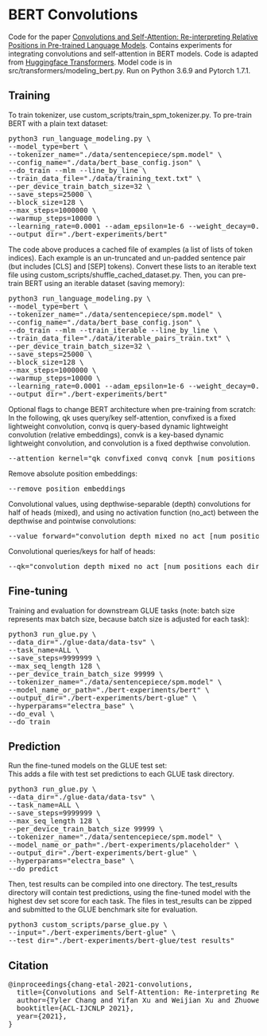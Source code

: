 # BERT Convolutions
Code for the paper [Convolutions and Self-Attention: Re-interpreting Relative Positions in Pre-trained Language Models](https://github.com/mlpc-ucsd).
Contains experiments for integrating convolutions and self-attention in BERT models.
Code is adapted from [Huggingface Transformers](https://github.com/huggingface/transformers).
Model code is in src/transformers/modeling_bert.py.
Run on Python 3.6.9 and Pytorch 1.7.1.

## Training
To train tokenizer, use custom_scripts/train_spm_tokenizer.py.
To pre-train BERT with a plain text dataset:
<pre>
python3 run_language_modeling.py \
--model_type=bert \
--tokenizer_name="./data/sentencepiece/spm.model" \
--config_name="./data/bert_base_config.json" \
--do_train --mlm --line_by_line \
--train_data_file="./data/training_text.txt" \
--per_device_train_batch_size=32 \
--save_steps=25000 \
--block_size=128 \
--max_steps=1000000 \
--warmup_steps=10000 \
--learning_rate=0.0001 --adam_epsilon=1e-6 --weight_decay=0.01 \
--output_dir="./bert-experiments/bert"
</pre>

The code above produces a cached file of examples (a list of lists of token indices).
Each example is an un-truncated and un-padded sentence pair (but includes \[CLS\] and \[SEP\] tokens).
Convert these lists to an iterable text file using custom_scripts/shuffle_cached_dataset.py.
Then, you can pre-train BERT using an iterable dataset (saving memory):
<pre>
python3 run_language_modeling.py \
--model_type=bert \
--tokenizer_name="./data/sentencepiece/spm.model" \
--config_name="./data/bert_base_config.json" \
--do_train --mlm --train_iterable --line_by_line \
--train_data_file="./data/iterable_pairs_train.txt" \
--per_device_train_batch_size=32 \
--save_steps=25000 \
--block_size=128 \
--max_steps=1000000 \
--warmup_steps=10000 \
--learning_rate=0.0001 --adam_epsilon=1e-6 --weight_decay=0.01 \
--output_dir="./bert-experiments/bert"
</pre>

Optional flags to change BERT architecture when pre-training from scratch:<br/>
In the following, qk uses query/key self-attention, convfixed is a fixed lightweight convolution, convq is query-based dynamic lightweight convolution (relative embeddings), convk is a key-based dynamic lightweight convolution, and convolution is a fixed depthwise convolution.
<pre>--attention_kernel="qk_convfixed_convq_convk [num_positions_each_dir]"</pre>
Remove absolute position embeddings:
<pre>--remove_position_embeddings</pre>
Convolutional values, using depthwise-separable (depth) convolutions for half of heads (mixed), and using no activation function (no_act) between the depthwise and pointwise convolutions:
<pre>--value_forward="convolution_depth_mixed_no_act [num_positions_each_dir] [num_convolution_groups]"</pre>
Convolutional queries/keys for half of heads:
<pre>--qk="convolution_depth_mixed_no_act [num_positions_each_dir] [num_convolution_groups]"</pre>

## Fine-tuning
Training and evaluation for downstream GLUE tasks (note: batch size represents max batch size, because batch size is adjusted for each task):
<pre>
python3 run_glue.py \
--data_dir="./glue-data/data-tsv" \
--task_name=ALL \
--save_steps=9999999 \
--max_seq_length 128 \
--per_device_train_batch_size 99999 \
--tokenizer_name="./data/sentencepiece/spm.model" \
--model_name_or_path="./bert-experiments/bert" \
--output_dir="./bert-experiments/bert-glue" \
--hyperparams="electra_base" \
--do_eval \
--do_train
</pre>

## Prediction
Run the fine-tuned models on the GLUE test set:<br/>
This adds a file with test set predictions to each GLUE task directory.
<pre>
python3 run_glue.py \
--data_dir="./glue-data/data-tsv" \
--task_name=ALL \
--save_steps=9999999 \
--max_seq_length 128 \
--per_device_train_batch_size 99999 \
--tokenizer_name="./data/sentencepiece/spm.model" \
--model_name_or_path="./bert-experiments/placeholder" \
--output_dir="./bert-experiments/bert-glue" \
--hyperparams="electra_base" \
--do_predict
</pre>
Then, test results can be compiled into one directory.
The test_results directory will contain test predictions, using the fine-tuned model with the highest dev set score for each task.
The files in test_results can be zipped and submitted to the GLUE benchmark site for evaluation.
<pre>
python3 custom_scripts/parse_glue.py \
--input="./bert-experiments/bert-glue" \
--test_dir="./bert-experiments/bert-glue/test_results"
</pre>

## Citation
<pre>
@inproceedings{chang-etal-2021-convolutions,
  title={Convolutions and Self-Attention: Re-interpreting Relative Positions in Pre-trained Language Models},
  author={Tyler Chang and Yifan Xu and Weijian Xu and Zhuowen Tu},
  booktitle={ACL-IJCNLP 2021},
  year={2021},
}
</pre>
